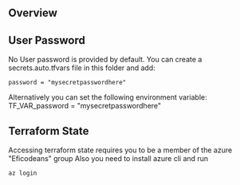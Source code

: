 ## Overview

## User Password
No User password is provided by default.
You can create a secrets.auto.tfvars file in this folder and add:
```
password = "mysecretpasswordhere"
```
Alternatively you can set the following environment variable:
TF_VAR_password = "mysecretpasswordhere" 

## Terraform State

Accessing terraform state requires you to be a member of the azure "Eficodeans" group
Also you need to install azure cli and run

```
az login
```
